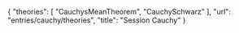 {
    "theories": [
        "CauchysMeanTheorem",
        "CauchySchwarz"
    ],
    "url": "entries/cauchy/theories",
    "title": "Session Cauchy"
}